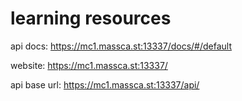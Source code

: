 # learning resources
api docs: 
https://mc1.massca.st:13337/docs/#/default

website: 
https://mc1.massca.st:13337/

api base url:
https://mc1.massca.st:13337/api/

